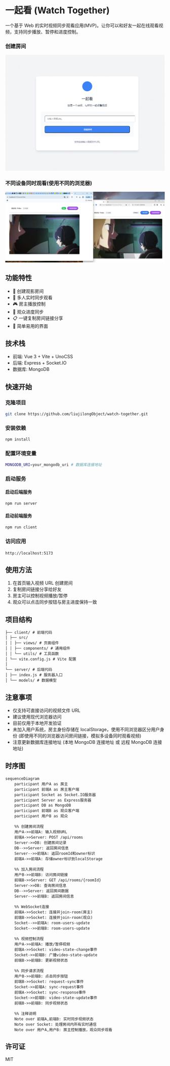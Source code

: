 # 一起看 (Watch Together)

一个基于 Web 的实时视频同步观看应用(MVP)。让你可以和好友一起在线观看视频，支持同步播放、暂停和进度控制。

### 创建房间
![image](./assets/home.png)

### 不同设备同时观看(使用不同的浏览器)
![image](./assets/room.png)

## 功能特性

- 🎥 创建观影房间
- 👥 多人实时同步观看
- 🎮 房主播放控制
- 🔄 观众进度同步
- 📋 一键复制房间链接分享
- 🎯 简单易用的界面

## 技术栈

- 前端: Vue 3 + Vite + UnoCSS
- 后端: Express + Socket.IO
- 数据库: MongoDB

## 快速开始

### 克隆项目
```bash
git clone https://github.com/liujilongObject/watch-together.git
```

### 安装依赖
```bash
npm install
```

### 配置环境变量
```bash
MONGODB_URI=your_mongodb_uri # 数据库连接地址
```

### 启动服务

#### 启动后端服务
```bash
npm run server
```

#### 启动前端服务
```bash
npm run client
```

### 访问应用
`http://localhost:5173`


## 使用方法

1. 在首页输入视频 URL 创建房间
2. 复制房间链接分享给好友
3. 房主可以控制视频播放/暂停
4. 观众可以点击同步按钮与房主进度保持一致


## 项目结构
```
├── client/ # 前端代码
│ ├── src/
│ │ ├── views/ # 页面组件
│ │ ├── components/ # 通用组件
│ │ └── utils/ # 工具函数
│ └── vite.config.js # Vite 配置
│
└── server/ # 后端代码
│ ├── index.js # 服务器入口
│ └── models/ # 数据模型
```


## 注意事项

- 仅支持可直接访问的视频文件 URL
- 建议使用现代浏览器访问
- 目前仅用于本地开发验证
- 未加入用户系统，房主身份存储在 localStorage，使用不同浏览器区分用户身份 (即使用不同的浏览器访问房间链接，模拟多设备同时观看视频)
- 注意更新数据库连接地址 (本地 MongoDB 连接地址 或 远程 MongoDB 连接地址)


## 时序图

```mermaid
sequenceDiagram
    participant 用户A as 房主
    participant 前端A as 房主客户端
    participant Socket as Socket.IO服务器
    participant Server as Express服务器
    participant DB as MongoDB
    participant 前端B as 观众客户端
    participant 用户B as 观众

    %% 创建房间流程
    用户A->>前端A: 输入视频URL
    前端A->>Server: POST /api/rooms
    Server->>DB: 创建房间记录
    DB-->>Server: 返回房间信息
    Server-->>前端A: 返回roomId和owner标识
    前端A->>前端A: 存储owner标识到localStorage
    
    %% 加入房间流程
    用户B->>前端B: 访问房间链接
    前端B->>Server: GET /api/rooms/{roomId}
    Server->>DB: 查询房间信息
    DB-->>Server: 返回房间数据
    Server-->>前端B: 返回房间信息
    
    %% WebSocket连接
    前端A->>Socket: 连接并join-room(房主)
    前端B->>Socket: 连接并join-room(观众)
    Socket-->>前端A: room-users-update
    Socket-->>前端B: room-users-update
    
    %% 视频控制流程
    用户A->>前端A: 播放/暂停视频
    前端A->>Socket: video-state-change事件
    Socket->>前端B: 广播video-state-update
    前端B->>前端B: 更新视频状态
    
    %% 同步请求流程
    用户B->>前端B: 点击同步按钮
    前端B->>Socket: request-sync事件
    Socket->>前端A: sync-request事件
    前端A->>Socket: sync-response事件
    Socket->>前端B: video-state-update事件
    前端B->>前端B: 同步视频状态

    %% 注释说明
    Note over 前端A,前端B: 实时同步视频状态
    Note over Socket: 处理房间内所有实时通信
    Note over 用户A,用户B: 房主控制播放，观众同步观看

```


## 许可证

MIT
